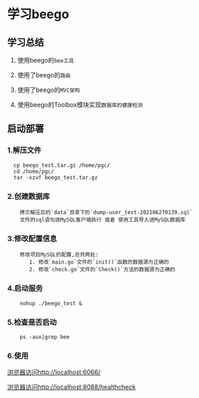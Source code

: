 # 学习beego

## 学习总结
1. 使用beego的`bee工具`

2. 使用了beego的`路由`

3. 使用了beego的`MVC架构`

4. 使用beego的Toolbox模块实现`数据库的健康检测`

## 启动部署

### 1.解压文件
```shell script
  cp beego_test.tar.gz /home/pgc/
  cd /home/pgc/
  tar -xzvf beego_test.tar.gz
```

### 2.创建数据库
```    
    拷贝解压后的`data`目录下的`dump-user_test-202106270139.sql`
    文件的sql语句进MySQL客户端执行 或者 使用工具导入进MySQL数据库
```

### 3.修改配置信息
```
    修改项目MySQL的配置,总共两处:
       1. 修改`main.go`文件的`init()`函数的数据源为正确的
       2. 修改`check.go`文件的`Check()`方法的数据源为正确的
```

### 4.启动服务
``` shell script
    nohup ./beego_test &
```

### 5.检查是否启动
```shell script
    ps -aux|grep bee
```

### 6.使用
[浏览器访问http://localhost:6066/](
http://localhost:6066/
)

[浏览器访问http://localhost:8088/healthcheck](
http://localhost:8088/
)
